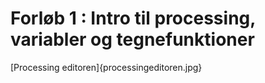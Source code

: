 # Forløb 1 : Intro til processing, variabler og tegnefunktioner

[Processing editoren]{processingeditoren.jpg}

